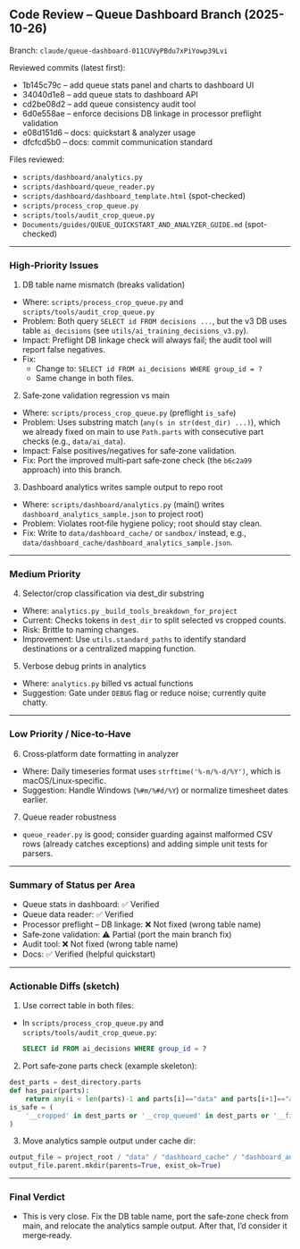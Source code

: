 ## Code Review – Queue Dashboard Branch (2025-10-26)

Branch: `claude/queue-dashboard-011CUVyPBdu7xPiYowp39Lvi`

Reviewed commits (latest first):
- 1b145c79c – add queue stats panel and charts to dashboard UI
- 34040d1e8 – add queue stats to dashboard API
- cd2be08d2 – add queue consistency audit tool
- 6d0e558ae – enforce decisions DB linkage in processor preflight validation
- e08d151d6 – docs: quickstart & analyzer usage
- dfcfcd5b0 – docs: commit communication standard

Files reviewed:
- `scripts/dashboard/analytics.py`
- `scripts/dashboard/queue_reader.py`
- `scripts/dashboard/dashboard_template.html` (spot-checked)
- `scripts/process_crop_queue.py`
- `scripts/tools/audit_crop_queue.py`
- `Documents/guides/QUEUE_QUICKSTART_AND_ANALYZER_GUIDE.md` (spot-checked)

---

### High‑Priority Issues

1) DB table name mismatch (breaks validation)
- Where: `scripts/process_crop_queue.py` and `scripts/tools/audit_crop_queue.py`
- Problem: Both query `SELECT id FROM decisions ...`, but the v3 DB uses table `ai_decisions` (see `utils/ai_training_decisions_v3.py`).
- Impact: Preflight DB linkage check will always fail; the audit tool will report false negatives.
- Fix:
  - Change to: `SELECT id FROM ai_decisions WHERE group_id = ?`
  - Same change in both files.

2) Safe‑zone validation regression vs main
- Where: `scripts/process_crop_queue.py` (preflight `is_safe`)
- Problem: Uses substring match (`any(s in str(dest_dir) ...)`), which we already fixed on main to use `Path.parts` with consecutive part checks (e.g., `data/ai_data`).
- Impact: False positives/negatives for safe‑zone validation.
- Fix: Port the improved multi‑part safe‑zone check (the `b6c2a99` approach) into this branch.

3) Dashboard analytics writes sample output to repo root
- Where: `scripts/dashboard/analytics.py` (main() writes `dashboard_analytics_sample.json` to project root)
- Problem: Violates root‑file hygiene policy; root should stay clean.
- Fix: Write to `data/dashboard_cache/` or `sandbox/` instead, e.g., `data/dashboard_cache/dashboard_analytics_sample.json`.

---

### Medium Priority

4) Selector/crop classification via dest_dir substring
- Where: `analytics.py` `_build_tools_breakdown_for_project`
- Current: Checks tokens in `dest_dir` to split selected vs cropped counts.
- Risk: Brittle to naming changes.
- Improvement: Use `utils.standard_paths` to identify standard destinations or a centralized mapping function.

5) Verbose debug prints in analytics
- Where: `analytics.py` billed vs actual functions
- Suggestion: Gate under `DEBUG` flag or reduce noise; currently quite chatty.

---

### Low Priority / Nice‑to‑Have

6) Cross‑platform date formatting in analyzer
- Where: Daily timeseries format uses `strftime('%-m/%-d/%Y')`, which is macOS/Linux‑specific.
- Suggestion: Handle Windows (`%#m/%#d/%Y`) or normalize timesheet dates earlier.

7) Queue reader robustness
- `queue_reader.py` is good; consider guarding against malformed CSV rows (already catches exceptions) and adding simple unit tests for parsers.

---

### Summary of Status per Area

- Queue stats in dashboard: ✅ Verified
- Queue data reader: ✅ Verified
- Processor preflight – DB linkage: ❌ Not fixed (wrong table name)
- Safe‑zone validation: ⚠️ Partial (port the main branch fix)
- Audit tool: ❌ Not fixed (wrong table name)
- Docs: ✅ Verified (helpful quickstart)

---

### Actionable Diffs (sketch)

1) Use correct table in both files:
- In `scripts/process_crop_queue.py` and `scripts/tools/audit_crop_queue.py`:
  ```sql
  SELECT id FROM ai_decisions WHERE group_id = ?
  ```

2) Port safe‑zone parts check (example skeleton):
  ```python
  dest_parts = dest_directory.parts
  def has_pair(parts):
      return any(i < len(parts)-1 and parts[i]=="data" and parts[i+1]=="ai_data" for i in range(len(parts)))
  is_safe = (
      '__cropped' in dest_parts or '__crop_queued' in dest_parts or '__final' in dest_parts or '__temp' in dest_parts or has_pair(dest_parts)
  )
  ```

3) Move analytics sample output under cache dir:
  ```python
  output_file = project_root / "data" / "dashboard_cache" / "dashboard_analytics_sample.json"
  output_file.parent.mkdir(parents=True, exist_ok=True)
  ```

---

### Final Verdict

- This is very close. Fix the DB table name, port the safe‑zone check from main, and relocate the analytics sample output. After that, I’d consider it merge‑ready.


